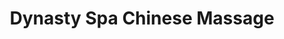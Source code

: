 ---
title: "Dynasty Spa Chinese Massage"
url: /southgate/dynasty-spa-chinese-massage/
shop: Massage
---